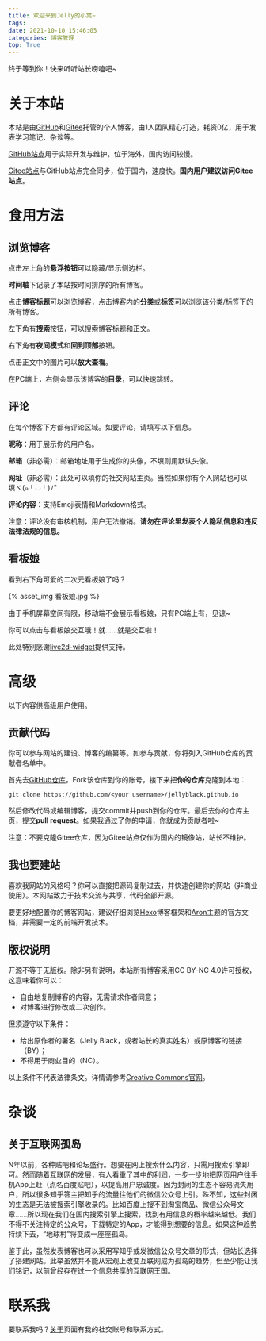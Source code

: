 ```yaml
---
title: 欢迎来到Jelly的小窝~
tags:
date: 2021-10-10 15:46:05
categories: 博客管理
top: True
---
```


终于等到你！快来听听站长唠嗑吧~

# 关于本站

本站是由[GitHub](https://github.com/JellyBlack/jellyblack.github.io)和[Gitee](https://gitee.com/jellyblack/jellyblack)托管的个人博客，由1人团队精心打造，耗资0亿，用于发表学习笔记、杂谈等。

[GitHub站点](https://jellyblack.github.io/)用于实际开发与维护，位于海外，国内访问较慢。

[Gitee站点](https://jellyblack.gitee.io/)与GitHub站点完全同步，位于国内，速度快。**国内用户建议访问Gitee站点**。

# 食用方法

## 浏览博客

点击左上角的**悬浮按钮**可以隐藏/显示侧边栏。

**时间轴**下记录了本站按时间排序的所有博客。

点击**博客标题**可以浏览博客，点击博客内的**分类**或**标签**可以浏览该分类/标签下的所有博客。

左下角有**搜索**按钮，可以搜索博客标题和正文。

右下角有**夜间模式**和**回到顶部**按钮。

点击正文中的图片可以**放大查看**。

在PC端上，右侧会显示该博客的**目录**，可以快速跳转。

<!--more-->

## 评论

在每个博客下方都有评论区域。如要评论，请填写以下信息。

**昵称**：用于展示你的用户名。

**邮箱**（非必需）：邮箱地址用于生成你的头像，不填则用默认头像。

**网址**（非必需）：此处可以填你的社交网站主页。当然如果你有个人网站也可以填ヾ(๑╹◡╹)ﾉ"

**评论内容**：支持Emoji表情和Markdown格式。

注意：评论没有审核机制，用户无法撤销。**请勿在评论里发表个人隐私信息和违反法律法规的信息。**

## 看板娘

看到右下角可爱的二次元看板娘了吗？

{% asset_img 看板娘.jpg %}

由于手机屏幕空间有限，移动端不会展示看板娘，只有PC端上有，见谅~

你可以点击与看板娘交互哦！就……就是交互啦！

此处特别感谢[live2d-widget](https://github.com/stevenjoezhang/live2d-widget)提供支持。

# 高级

以下内容供高级用户使用。

## 贡献代码

你可以参与网站的建设、博客的编纂等。如参与贡献，你将列入GitHub仓库的贡献者名单中。

首先去[GitHub仓库](https://github.com/JellyBlack/jellyblack.github.io)，Fork该仓库到你的账号，接下来把**你的仓库**克隆到本地：

```shell
git clone https://github.com/<your username>/jellyblack.github.io
```

然后修改代码或编辑博客，提交commit并push到你的仓库。最后去你的仓库主页，提交**pull request**。如果我通过了你的申请，你就成为贡献者啦~

注意：不要克隆Gitee仓库，因为Gitee站点仅作为国内的镜像站，站长不维护。

## 我也要建站

喜欢我网站的风格吗？你可以直接把源码复制过去，并快速创建你的网站（非商业使用）。本网站致力于技术交流与共享，代码全部开源。

要更好地配置你的博客网站，建议仔细浏览[Hexo](https://hexo.io)博客框架和[Aron](https://github.com/Shen-Yu/hexo-theme-ayer)主题的官方文档，并需要一定的前端开发技术。

## 版权说明

开源不等于无版权。除非另有说明，本站所有博客采用CC BY-NC 4.0许可授权，这意味着你可以：

- 自由地复制博客的内容，无需请求作者同意；
- 对博客进行修改或二次创作。

但须遵守以下条件：

- 给出原作者的署名（Jelly Black，或者站长的真实姓名）或原博客的链接（BY）；
- 不得用于商业目的（NC）。

以上条件不代表法律条文。详情请参考[Creative Commons官网](https://creativecommons.org/licenses/by-nc/4.0/)。

# 杂谈

## 关于互联网孤岛

N年以前，各种贴吧和论坛盛行。想要在网上搜索什么内容，只需用搜索引擎即可。然而随着互联网的发展，有人看重了其中的利润，一步一步地把网页用户往手机App上赶（点名百度贴吧），以提高用户忠诚度。因为封闭的生态不容易流失用户，所以很多知乎答主把知乎的流量往他们的微信公众号上引。殊不知，这些封闭的生态是无法被搜索引擎收录的。比如百度上搜不到淘宝商品、微信公众号文章……所以现在我们在国内搜索引擎上搜索，找到有用信息的概率越来越低。我们不得不关注特定的公众号，下载特定的App，才能得到想要的信息。如果这种趋势持续下去，“地球村”将变成一座座孤岛。

鉴于此，虽然发表博客也可以采用写知乎或发微信公众号文章的形式，但站长选择了搭建网站。此举虽然并不能从宏观上改变互联网成为孤岛的趋势，但至少能让我们铭记，以前曾经存在过一个信息共享的互联网王国。

# 联系我

要联系我吗？[关于](/about)页面有我的社交账号和联系方式。
